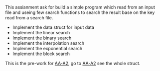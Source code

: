 This assianment ask for build a simple program which read from an input file and useing few search functions to search the result base on the key read from a search file.

* Implement the data struct for input data
* Implement the linear search
* Implement the binary search
* Implement the interpolation search
* Implement the exponential search
* Implement the block search



This is the pre-work for [AA-A2](https://github.com/rcgary/uni_work/tree/master/2012-s2/AA-A2), go to [AA-A2](https://github.com/rcgary/uni_work/tree/master/2012-s2/AA-A2) see the whole struct.